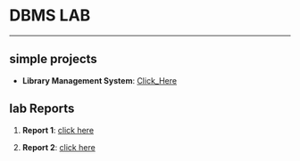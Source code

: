 # DBMS LAB

---

## simple projects

- **Library Management System**: [Click_Here]()

## lab Reports

1. **Report 1**: [click here]()

2. **Report 2**: [click here]()
